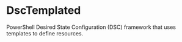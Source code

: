 # DscTemplated
PowerShell Desired State Configuration (DSC) framework that uses templates to define resources.
